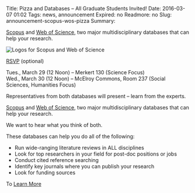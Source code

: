 Title: Pizza and Databases – All Graduate Students Invited!
Date: 2016-03-07 01:02
Tags: news, announcement
Expired: no 
Readmore: no
Slug: announcement-scopus-wos-pizza 
Summary: <p><a href="http://www-scopus-com.proxy.bc.edu/" target="_blank">Scopus</a> and <a href="http://apps.webofknowledge.com.proxy.bc.edu/" target="_blank">Web of Science</a>, two major multidisciplinary databases that can help your research.</p>



<img src="/theme/img/news/2016-03/scopuswos.png" alt="Logos for Scopus and Web of Science" style="border:0px;">

<p><a href="#" target="_blank">RSVP</a> (optional)</p>

<p>Tues., March 29 (12 Noon) – Merkert 130 (Science Focus) <br />
Wed., March 30 (12 Noon) – McElroy Commons, Room 237 (Social Sciences, Humanities Focus)</p>

<p>Representatives from both databases will present – learn from the experts.</p>
 
<p><a href="http://www-scopus-com.proxy.bc.edu/" target="_blank">Scopus</a> and <a href="http://apps.webofknowledge.com.proxy.bc.edu/" target="_blank">Web of Science</a>, two major multidisciplinary databases that can help your research.</p>

<p>We want to hear what you think of both.</p>

<p>These databases can help you do all of the following:</p>

<ul>
    <li>Run wide-ranging literature reviews in ALL disciplines</li>
    <li>Look for top researchers in your field for post-doc positions or jobs</li>
    <li>Conduct cited reference searching</li>
    <li>Identify key journals where you can publish your research</li>
    <li>Look for funding sources</li>
</ul>

<p>To <a href="http://libguides.bc.edu/BC2016Scopus" target="_blank">Learn More</a></p>

<!-- HEY -->

<!-- USEFUL CUT AND PASTE STUFF.

<img src="/theme/img/news/201X-XX/XXXX.png" alt="words" class="float_left">

<img src="/theme/img/news/201X-XX/XXXX.png" alt="words" class="float_right">

<a href="#" target="_blank">

-->
